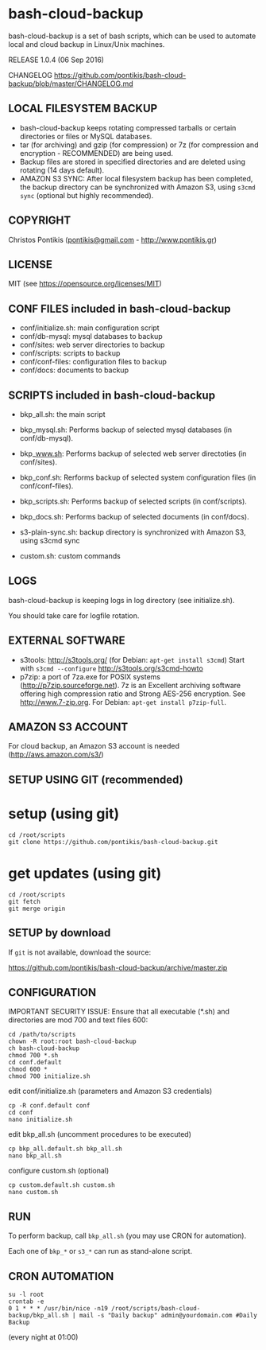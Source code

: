 bash-cloud-backup
=================

bash-cloud-backup is a set of bash scripts, which can be used to automate local and cloud backup in Linux/Unix machines.

RELEASE 1.0.4 (06 Sep 2016)

CHANGELOG https://github.com/pontikis/bash-cloud-backup/blob/master/CHANGELOG.md

LOCAL FILESYSTEM BACKUP
-----------------------

* bash-cloud-backup keeps rotating compressed tarballs or certain directories or files or MySQL databases.
* tar (for archiving) and gzip (for compression) or 7z (for compression and encryption - RECOMMENDED) are being used.
* Backup files are stored in specified directories and are deleted using rotating (14 days default).
* AMAZON S3 SYNC: After local filesystem backup has been completed, the backup directory can be synchronized with Amazon S3, using ``s3cmd sync`` (optional but highly recommended).

COPYRIGHT
---------
Christos Pontikis (pontikis@gmail.com -  http://www.pontikis.gr)

LICENSE
-------
MIT (see https://opensource.org/licenses/MIT)

CONF FILES included in bash-cloud-backup
----------------------------------------

* conf/initialize.sh: main configuration script
* conf/db-mysql: mysql databases to backup
* conf/sites: web server directories to backup
* conf/scripts: scripts to backup
* conf/conf-files: configuration files to backup
* conf/docs: documents to backup


SCRIPTS included in bash-cloud-backup
-------------------------------------

* bkp_all.sh: the main script

* bkp_mysql.sh: Performs backup of selected mysql databases (in conf/db-mysql).
* bkp_www.sh: Performs backup of selected web server directoties (in conf/sites).
* bkp_conf.sh: Rerforms backup of selected system configuration files (in conf/conf-files).
* bkp_scripts.sh: Performs backup of selected scripts (in conf/scripts).
* bkp_docs.sh: Performs backup of selected documents (in conf/docs).

* s3-plain-sync.sh: backup directory is synchronized with Amazon S3, using s3cmd sync

* custom.sh: custom commands


LOGS
----
bash-cloud-backup is keeping logs in log directory (see initialize.sh).

You should take care for logfile rotation.

EXTERNAL SOFTWARE
-----------------

* s3tools: http://s3tools.org/ (for Debian: ``apt-get install s3cmd``) Start with ``s3cmd --configure``  http://s3tools.org/s3cmd-howto
* p7zip: a port of 7za.exe for POSIX systems (http://p7zip.sourceforge.net). 7z is an Excellent archiving software offering high compression ratio and Strong AES-256 encryption. See http://www.7-zip.org. For Debian: ``apt-get install p7zip-full``. 

AMAZON S3 ACCOUNT
-----------------

For cloud backup, an Amazon S3 account is needed (http://aws.amazon.com/s3/)

SETUP USING GIT (recommended)
-----------------------------
# setup (using git)
    cd /root/scripts
    git clone https://github.com/pontikis/bash-cloud-backup.git

# get updates (using git)
    cd /root/scripts
    git fetch
    git merge origin

SETUP by download
-----------------
If ``git`` is not available, download the source:

https://github.com/pontikis/bash-cloud-backup/archive/master.zip

CONFIGURATION
-------------

IMPORTANT SECURITY ISSUE: Ensure that all executable (*.sh) and directories are mod 700 and text files 600:

    cd /path/to/scripts
    chown -R root:root bash-cloud-backup
    ch bash-cloud-backup
    chmod 700 *.sh
    cd conf.default
    chmod 600 *
    chmod 700 initialize.sh

edit conf/initialize.sh (parameters and Amazon S3 credentials)

    cp -R conf.default conf
    cd conf
    nano initialize.sh
    
edit bkp_all.sh (uncomment procedures to be executed)    

    cp bkp_all.default.sh bkp_all.sh 
    nano bkp_all.sh 

configure custom.sh (optional)

    cp custom.default.sh custom.sh 
    nano custom.sh

RUN
---

To perform backup, call ``bkp_all.sh`` (you may use CRON for automation).

Each one of ``bkp_*`` or ``s3_*`` can run as stand-alone script.

CRON AUTOMATION
---------------

    su -l root
    crontab -e
    0 1 * * * /usr/bin/nice -n19 /root/scripts/bash-cloud-backup/bkp_all.sh | mail -s "Daily backup" admin@yourdomain.com #Daily Backup

(every night at 01:00)